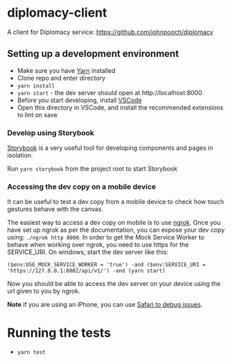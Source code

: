 # diplomacy-client

A client for Diplomacy service: https://github.com/johnpooch/diplomacy

## Setting up a development environment

- Make sure you have [Yarn](https://classic.yarnpkg.com/en/docs/install) installed
- Clone repo and enter directory
- `yarn install`
- `yarn start` - the dev server should open at http://localhost:8000
- Before you start developing, install [VSCode](https://code.visualstudio.com)
- Open this directory in VSCode, and install the recommended extensions to lint on save

### Develop using Storybook

[Storybook](https://storybook.js.org/) is a very useful tool for developing components and pages in isolation.

Run `yarn storybook` from the project root to start Storybook

### Accessing the dev copy on a mobile device

It can be useful to test a dev copy from a mobile device to check how touch gestures behave with the canvas.

The easiest way to access a dev copy on mobile is to use [ngrok](https://ngrok.com/download).
Once you have set up ngrok as per the documentation, you can expose your dev copy using:
`./ngrok http 8000`.
In order to get the Mock Service Worker to behave when working over ngrok, you need to use https for the SERVICE_URI. On windows, start the dev server like this:

```
($env:USE_MOCK_SERVICE_WORKER = 'true') -and ($env:SERVICE_URI = 'https://127.0.0.1:8082/api/v1/') -and (yarn start)
```

Now you should be able to access the dev server on your device using the url given to you by ngrok.

**Note** if you are using an iPhone, you can use [Safari to debug issues](https://www.browserstack.com/guide/how-to-debug-on-iphone).

# Running the tests

- `yarn test`
